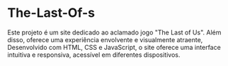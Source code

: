 # The-Last-Of-s
Este projeto é um site dedicado ao aclamado jogo "The Last of Us". Além disso, oferece uma experiência envolvente e visualmente atraente, Desenvolvido com HTML, CSS e JavaScript, o site oferece uma interface intuitiva e responsiva, acessível em diferentes dispositivos.
